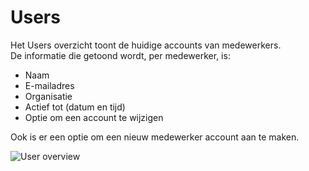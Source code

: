 # Users

Het Users overzicht toont de huidige accounts van medewerkers.  
De informatie die getoond wordt, per medewerker, is:

- Naam
- E-mailadres
- Organisatie
- Actief tot (datum en tijd)
- Optie om een account te wijzigen

Ook is er een optie om een nieuw medewerker account aan te maken.

![User overview](*/images/DUSI%20user%20overview.PNG)
